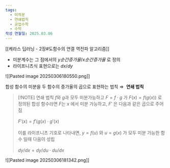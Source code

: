 ```yaml
---
tags:
  - 미적분
  - 연쇄법칙
  - 공업수학
  - 수학
작성 연월일: 2025.03.06
---
```

[[케라스 딥러닝 - 2장#도함수의 연결 역전파 알고리즘]]


- 미분계수는 그 점에서의 $y순간증가율/x순간증가율$ 로 정의
- 라이프니츠식 표현으로는 $dx/dy$

![[Pasted image 20250306180550.png]]

합성 함수의 미분을 두 함수의 증가율의 곱으로 표현하는 법칙 $\Rightarrow$  **연쇄 법칙**


> [!NOTE] 연쇄 법칙
> $f$와 $g$과 모두 미분가능하고 $F = f \cdot g$ 가 $F(x) = f(g(x))$ 로 정의된 합성 함수라면 $F$는 $x$ 에서 미분 가능하고, $F\prime$ 은 다음과 같은 곱으로 주어짐<br><br> $F\prime(x) = f\prime(g(x) \cdot g\prime(x)$ <br><br> 이를 라이프니츠 기호로 나타내면, $y = f(u)$ 와 $u = g(x)$ 가 모두 미분 가능한 함수 일때 다음이 성립<br><br>  $dy/dx = dy/du \cdot du/dx$

![[Pasted image 20250306181342.png]]




 
